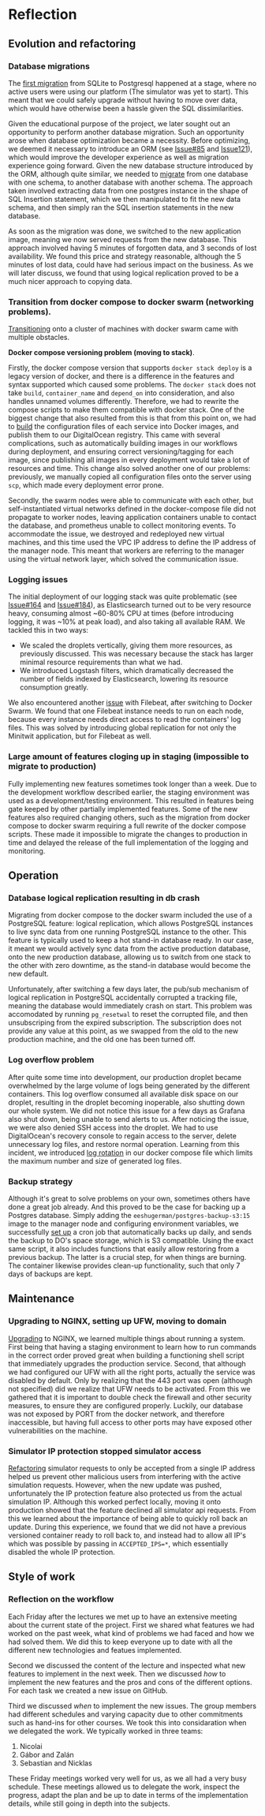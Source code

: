 # Reflection

## Evolution and refactoring

### Database migrations
The [first migration](https://github.com/DevOps-Sad-people/itu-minitwit/issues/65) from SQLite to Postgresql happened at a stage, where no active users were using our platform (The simulator was yet to start). This meant that we could safely upgrade without having to move over data, which would have otherwise been a hassle given the SQL dissimilarities.

Given the educational purpose of the project, we later sought out an opportunity to perform another database migration. Such an opportunity arose when database optimization became a necessity. Before optimizing, we deemed it necessary to introduce an ORM (see [Issue#85](https://github.com/DevOps-Sad-people/itu-minitwit/issues/85) and [Issue121](https://github.com/DevOps-Sad-people/itu-minitwit/issues/121)), which would improve the developer experience as well as migration experience going forward. Given the new database structure introduced by the ORM, although quite similar, we needed to [migrate](https://github.com/DevOps-Sad-people/itu-minitwit/issues/127) from one database with one schema, to another database with another schema. The approach taken involved extracting data from one postgres instance in the shape of SQL Insertion statement, which we then manipulated to fit the new data schema, and then simply ran the SQL insertion statements in the new database.

As soon as the migration was done, we switched to the new application image, meaning we now served requests from the new database. This approach involved having 5 minutes of forgotten data, and 3 seconds of lost availability. We found this price and strategy reasonable, although the 5 minutes of lost data, could have had serious impact on the business. As we will later discuss, we found that using logical replication proved to be a much nicer approach to copying data.


### Transition from docker compose to docker swarm (networking problems).
[Transitioning](https://github.com/DevOps-Sad-people/itu-minitwit/issues/189) onto a cluster of machines with docker swarm came with multiple obstacles.

**Docker compose versioning problem (moving to stack)**.  

Firstly, the docker compose version that supports `docker stack deploy` is a legacy version of docker, and there is a difference in the features and syntax supported which caused some problems. The `docker stack` does not take `build`, `container_name` and `depend_on` into consideration, and also handles unnamed volumes differently. Therefore, we had to rewrite the compose scripts to make them compatible with docker stack. One of the biggest change that also resulted from this is that from this point on, we had to [build](https://github.com/DevOps-Sad-people/itu-minitwit/issues/207) the configuration files of each service into Docker images, and publish them to our DigitalOcean registry. This came with several complications, such as automatically building images in our workflows during deployment, and ensuring correct versioning/tagging for each image, since publishing all images in every deployment would take a lot of resources and time. This change also solved another one of our problems: previously, we manually copied all configuration files onto the server using `scp`, which made every deployment error prone.

Secondly, the swarm nodes were able to communicate with each other, but self-instantiated virtual networks defined in the docker-compose file did not propagate to worker nodes, leaving application containers unable to contact the database, and prometheus unable to collect monitoring events. To accommodate the issue, we destroyed and redeployed new virtual machines, and this time used the VPC IP address to define the IP address of the manager node. This meant that workers are referring to the manager using the virtual network layer, which solved the communication issue.


### Logging issues

The initial deployment of our logging stack was quite problematic (see [Issue#164](https://github.com/DevOps-Sad-people/itu-minitwit/issues/164) and [Issue#184](https://github.com/DevOps-Sad-people/itu-minitwit/issues/184)), as Elasticsearch turned out to be very resource heavy, consuming almost ~60-80% CPU at times (before introducing logging, it was ~10% at peak load), and also taking all available RAM. We tackled this in two ways:
- We scaled the droplets vertically, giving them more resources, as previously discussed. This was necessary because the stack has larger minimal resource requirements than what we had.
- We introduced Logstash filters, which dramatically decreased the number of fields indexed by Elasticsearch, lowering its resource consumption greatly.

We also encountered another [issue](https://github.com/DevOps-Sad-people/itu-minitwit/issues/224) with Filebeat, after switching to Docker Swarm. We found that one Filebeat instance needs to run on each node, because every instance needs direct access to read the containers' log files. This was solved by introducing global replication for not only the Minitwit application, but for Filebeat as well.


### Large amount of features cloging up in staging (impossible to migrate to production)

Fully implementing new features sometimes took longer than a week. Due to the development workflow described earlier, the staging environment was used as a development/testing environment. This resulted in features being gate keeped by other partially implemented features. Some of the new features also required changing others, such as the migration from docker compose to docker swarm requiring a full rewrite of the docker compose scripts. These made it impossible to migrate the changes to production in time and delayed the release of the full implementation of the logging and monitoring.

## Operation

### Database logical replication resulting in db crash
Migrating from docker compose to the docker swarm included the use of a PostgreSQL feature: logical replication, which allows PostgreSQL instances to live sync data from one running PostgreSQL instance to the other. This feature is typically used to keep a hot stand-in database ready. In our case, it meant we would actively sync data from the active production database, onto the new production database, allowing us to switch from one stack to the other with zero downtime, as the stand-in database would become the new default.

Unfortunately, after switching a few days later, the pub/sub mechanism of logical replication in PostgreSQL accidentally corrupted a tracking file, meaning the database would immediately crash on start. This problem was accomodated by running `pg_resetwal` to reset the corrupted file, and then unsubscriping from the expired subscription. The subscription does not provide any value at this point, as we swapped from the old to the new production machine, and the old one has been turned off.


### Log overflow problem
After quite some time into development, our production droplet became overwhelmed by the large volume of logs being generated by the different containers. This log overflow consumed all available disk space on our droplet, resulting in the droplet becoming inoperable, also shutting down our whole system. We did not notice this issue for a few days as Grafana also shut down, being unable to send alerts to us. After noticing the issue, we were also denied SSH access into the droplet. We had to use DigitalOcean's recovery console to regain access to the server, delete unnecessary log files, and restore normal operation. Learning from this incident, we introduced [log rotation](https://github.com/DevOps-Sad-people/itu-minitwit/issues/224#issuecomment-2844970695) in our docker compose file which limits the maximum number and size of generated log files.


### Backup strategy
Although it's great to solve problems on your own, sometimes others have done a great job already. And this proved to be the case for backing up a Postgres database. Simply adding the `eeshugerman/postgres-backup-s3:15` image to the manager node and configuring environment variables, we successfully [set up](https://github.com/DevOps-Sad-people/itu-minitwit/issues/206) a cron job that automatically backs up daily, and sends the backup to DO's space storage, which is S3 compatible. Using the exact same script, it also includes functions that easily allow restoring from a previous backup. The latter is a crucial step, for when things are burning. The container likewise provides clean-up functionality, such that only 7 days of backups are kept.


## Maintenance
### Upgrading to NGINX, setting up UFW, moving to domain
[Upgrading](https://github.com/DevOps-Sad-people/itu-minitwit/issues/91) to NGINX, we learned multiple things about running a system. First being that having a staging environment to learn how to run commands in the correct order proved great when building a functioning shell script that immediately upgrades the production service. Second, that although we had configured our UFW with all the right ports, actually the service was disabled by default. Only by realizing that the 443 port was open (although not specified) did we realize that UFW needs to be activated. From this we gathered that it is important to double check the firewall and other security measures, to ensure they are configured properly. Luckily, our database was not exposed by PORT from the docker network, and therefore inaccessible, but having full access to other ports may have exposed other vulnerabilities on the machine.

### Simulator IP protection stopped simulator access
[Refactoring](https://github.com/DevOps-Sad-people/itu-minitwit/issues/163) simulator requests to only be accepted from a single IP address helped us prevent other malicious users from interfering with the active simulation requests. However, when the new update was pushed, unfortunately the IP protection feature also protected us from the actual simulation IP. Although this worked perfect locally, moving it onto production showed that the feature declined all simulator api requests. From this we learned about the importance of being able to quickly roll back an update. During this experience, we found that we did not have a previous versioned container ready to roll back to, and instead had to allow all IP's which was possible by passing in `ACCEPTED_IPS=*`, which essentially disabled the whole IP protection.

## Style of work
### Reflection on the workflow

Each Friday after the lectures we met up to have an extensive meeting about the current state of the project. First we shared what features we had worked on the past week, what kind of problems we had faced and how we had solved them. We did this to keep everyone up to date with all the different new technologies and featues implemented. 

Second we discussed the content of the lecture and inspected what new features to implement in the next week. Then we discussed *how* to implement the new features and the pros and cons of the different options. For each task we created a new issue on GitHub.

Third we discussed *when* to implement the new issues. The group members had different schedules and varying capacity due to other commitments such as hand-ins for other courses. We took this into considaration when we delegated the work. We typically worked in three teams:

1. Nicolai
2. Gábor and Zalán
3. Sebastian and Nicklas

These Friday meetings worked very well for us, as we all had a very busy schedule. These meetings allowed us to delegate the work, inspect the progress, adapt the plan and be up to date in terms of the implementation details, while still going in depth into the subjects.


 


